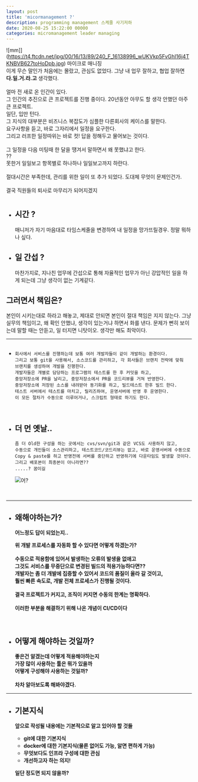 ```yaml
---
layout: post
title: 'micormanagement ?'
description: programming management 스케줄 사기저하
date: 2020-08-25 15:22:00 00000
categories: micromanagement leader managing
---
```


![mm]](https://t4.ftcdn.net/jpg/00/16/13/89/240_F_16138996_wUKVkp5FvGhI16j4TKNBVB627toHoDpb.jpg)
마이크로 매니징<br/>
이게 무슨 말인가 처음에는 몰랐고, 관심도 없었다. 그냥 내 업무 잘하고, 협업 잘하면 <b>다.일.거.라.고</b> 생각했다.<br/><br/>
얼마 전 새로 온 인간이 있다.<br/>
그 인간의 추진으로 큰 프로젝트를 진행 중이다. 
20년동안 아무도 할 생각 안했던 아주 큰 프로젝트.<br/>
일단, 입만 턴다.<br/> 그 지식의 대부분은 비즈니스 복잡도가 심플한 다른회사의 케이스를 말한다.<br/>
요구사항을 듣고, 바로 그자리에서 
일정을 요구한다.<br/>
그리고 러프한 일정따위는 바로 컷! 답을 정해두고 물어보는 것이다.<br/><br/>
그 일정을 다음 미팅때 한 달을 땡겨서 말하면서 왜 못했냐고 한다.<br/>??<br/> 못한거 일일보고 항목별로 하나하나 일일보고까지 하란다.<br/>
<br/>
절대시간은 부족한데, 관리를 위한 일이 또 추가 되었다. 도대체 무엇이 문제인건가. 
<br/>
<br/>
결국 직원들의 퇴사로 마무리가 되어지겠지
<br/>


#

- ## 시간 ?

  매니저가 자기 마음대로 타임스케줄을 변경하여 내 일정을 망가뜨릴경우. 정말 뭐하나 싶다.

- ## 일 간섭 ?

  마찬가지로, 지나친 업무에 간섭으로 통해 자율적인 업무가 아닌 강압적인 일을 하게 되는데 그냥 생각이 없는 기계같다.



## 그러면서 책임은?
본인이 시키는대로 하라고 해놓고, 제대로 안되면 본인이 절대 책임은 지지 않는다. 그냥 실무의 책임이고, 왜 확인 안했냐, 생각이 있는거냐 하면서 화를 낸다. 문제가 뻔히 보이는데 말할 때는 안듣고, 일 터지면 니탓이오. 생각만 해도 최악이다.


---

- ## 

      회사에서 서비스를 진행하는데 보통 여러 개발자들이 같이 개발하는 환경이다.
      그리고 보통 git을 사용해서, 소스코드를 관리하고, 각 회사들은 브랜치 전략에 맞춰
      브랜치를 생성하여 개발을 진행한다.
      개발자들은 개별로 담당하는 프로그램의 테스트를 한 후 커밋을 하고,
      중앙저장소에 PR을 날리고, 중앙저장소에서 PR을 코드리뷰를 거쳐 반영한다.
      중앙저장소에 저장된 소스를 내려받아 동기화를 하고, 빌드테스트 한후 빌드 한다.
      테스트 서버에서 테스트를 마치고, 릴리즈하여, 운영서버에 반영 후 운영한다.
      이 모든 절차가 수동으로 이루어거나, 스크립트 형태로 하기도 한다.

  <br/>

* ## 더 먼 옛날..

      좀 더 Old한 구성을 하는 곳에서는 cvs/svn/git과 같은 VCS도 사용하지 않고,
      수동으로 개인들이 소스관리하고, 테스트코드/코드리뷰는 없고, 바로 운영서버에 수동으로
      Copy & paste를 하고 반영전에 서버를 중단하고 반영하기에 다운타임도 발생할 것이다.
      그리고 배포본이 최종본이 아니라면??
      .....? 꿈이길

  ![어?](https://image.fmkorea.com/files/attach/new/20200218/486616/2280159646/2723483754/96f4a730754ae62e81d65df450dc5d1d.jpg)

  <br/>

---

- ## 왜해야하는가?

  <b>어느정도 답이 되었는지..<br/>

  위 개발 프로세스를 자동화 할 수 있다면 어떻게 하겠는가?<br/>
  <br/>
  수동으로 적용함에 있어서 발생하는 오류의 발생을 없애고<br/>
  그것도 서비스를 무중단으로 변경된 빌드의 적용가능하다면??<br/>
  개발자는 좀 더 개발에 집중할 수 있어서 코드의 품질이 올라 갈 것이고,<br/>
  훨씬 빠른 속도로, 개발 전체 프로세스가 진행될 것이다.<br/>
  <br/>
  결국 프로젝트가 커지고, 조직이 커지면 수동의 한계는 명확하다.<br/>
  <br/>
  이러한 부분을 해결하기 위해 나온 개념이 CI/CD이다<br/><br/>
  <br/>

- ## 어떻게 해야하는 것일까?

  좋은건 알겠는데 어떻게 적용해야하는지<br/>
  가장 많이 사용하는 툴은 뭐가 있을까<br/>
  어떻게 구성해야 사용하는 것일까? <br/>
  <br/>
  차차 알아보도록 해봐야겠다.<br/>

---

- ## 기본지식

  앞으로 작성될 내용에는 기본적으로 알고 있어야 할 것들

  - git에 대한 기본지식
  - docker에 대한 기본지식(물론 없어도 가능, 알면 편하게 가능)
  - 무엇보다도 인프라 구성에 대한 관심
  - 개선하고자 하는 의지!

  일단 정도면 되지 않을까?

## <br/>
